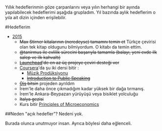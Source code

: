 Yıllık hedeflerinmin göze çarpanlarını veya yılın herhangi bir ayında yapılabilecek hedeflerimi aşağıda grupladım. 
Yıl bazında aylık hedeflerim o yıla ait dizin içinden erişilebilir.

#Hedeflerim

* [2015](https://github.com/hasantayyar/hedefler/blob/master/2015/README.md)
    * ~~Max Stirner kitalarının (neredeyse) tamamnı temin et~~ Türkçe çevirisi olan tek kitap oldugunu bilmiyordum. O kitabı da temin ettim.
    * ~~@tanirmus ile evlilik sürecini başarıyla tamamla (balayı, yeni evde ilk salep ve ilk kahvaltı)~~
    * ~~[Launchpad](https://translations.launchpad.net/~hasantayyar)'de en az üç projeye çeviri desteği ver~~
    * [Coursera](https://www.coursera.org/user/i/a00f487b7e53c755b9f184f7e67fc462)'da şu iki dersi bitir :
        * [Müzik Prodüksiyonu](https://www.coursera.org/course/musicproduction)
        * ~~[Introduction to Public Speaking](https://www.coursera.org/learn/publicspeaking)~~
    * ~~[Ojs](http://ojs.io) bitsin~~ projeden ayrıldım
    * İrem'le daha önce çıkmadığım kadar yüksek bir dağa tırmanış.
    * İrem'le Ankara-Beypazarı yürüyüşü veya bisiklet yolculuğu
    * ~~Italya gezisi~~
    * Kurs bitir [Principles of Microeconomics](https://www.coursera.org/learn/principles-of-microeconomics)

##Neden "açık hedefler"?
Nedeni yok.

Burada olunca unutmuyor insan. Ayrıca böylesi daha eğlenceli.
